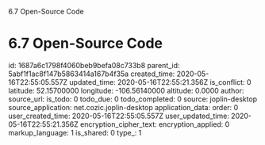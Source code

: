 6.7 Open-Source Code

# 6.7 Open-Source Code

id: 1687a6c1798f4060beb9befa08c733b8
parent_id: 5abf1f1ac8f147b5863414a167b4f35a
created_time: 2020-05-16T22:55:05.557Z
updated_time: 2020-05-16T22:55:21.356Z
is_conflict: 0
latitude: 52.15700000
longitude: -106.56140000
altitude: 0.0000
author: 
source_url: 
is_todo: 0
todo_due: 0
todo_completed: 0
source: joplin-desktop
source_application: net.cozic.joplin-desktop
application_data: 
order: 0
user_created_time: 2020-05-16T22:55:05.557Z
user_updated_time: 2020-05-16T22:55:21.356Z
encryption_cipher_text: 
encryption_applied: 0
markup_language: 1
is_shared: 0
type_: 1